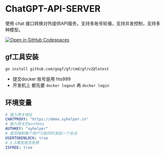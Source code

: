 # ChatGPT-API-SERVER

使用 chat 接口转换对外提供API服务，支持多账号轮循，支持并发控制，支持多种模型。



[![Open in GitHub Codespaces](https://github.com/codespaces/badge.svg)](https://github.com/codespaces/new?hide_repo_select=true&ref=master&repo=747643293)

## gf工具安装
```shell
go install github.com/gogf/gf/cmd/gf/v2@latest 
```
- 提交docker 账号是用 hts999 
- 开发机上 都先要 `docker logout` 再 `docker login`

## 环境变量

```yaml
# 接入网关地址
CHATPROXY: "https://demo.xyhelper.cn"
# 接入网关的authkey
AUTHKEY: "xyhelper"
# 是否限制每个用户只能同时发起一个会话
USERTOKENLOCK: true
# 3.5模型是否免费
ISFREE: true
```

